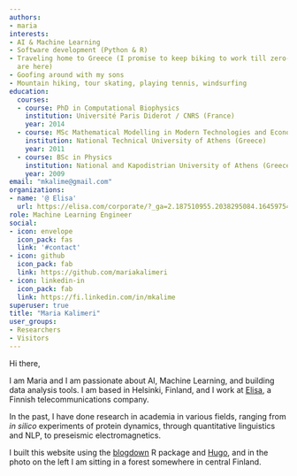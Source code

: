 ```yaml
---
authors:
- maria
interests:
- AI & Machine Learning
- Software development (Python & R)
- Traveling home to Greece (I promise to keep biking to work till zero-emission planes
  are here)
- Goofing around with my sons
- Mountain hiking, tour skating, playing tennis, windsurfing
education:
  courses:
  - course: PhD in Computational Biophysics
    institution: Université Paris Diderot / CNRS (France)
    year: 2014
  - course: MSc Mathematical Modelling in Modern Technologies and Economics
    institution: National Technical University of Athens (Greece)
    year: 2011
  - course: BSc in Physics
    institution: National and Kapodistrian University of Athens (Greece)
    year: 2009
email: "mkalime@gmail.com"
organizations:
- name: '@ Elisa'
  url: https://elisa.com/corporate/?_ga=2.187510955.2038295084.1645975413-1291628732.1640767894
role: Machine Learning Engineer
social:
- icon: envelope
  icon_pack: fas
  link: '#contact'
- icon: github
  icon_pack: fab
  link: https://github.com/mariakalimeri
- icon: linkedin-in
  icon_pack: fab
  link: https://fi.linkedin.com/in/mkalime
superuser: true
title: "Maria Kalimeri"
user_groups:
- Researchers
- Visitors
---
```


Hi there, 

I am Maria and I am passionate about AI, Machine Learning, and building data 
analysis tools. I am based in Helsinki, Finland, and I work at 
[Elisa](https://elisa.com/corporate/?_ga=2.187510955.2038295084.1645975413-1291628732.1640767894), a Finnish telecommunications company.
 
In the past, I have done research in academia in various fields, ranging 
from *in silico* experiments of protein dynamics, through quantitative 
linguistics and NLP, to preseismic electromagnetics. 

I built this website using the [blogdown](https://github.com/rstudio/blogdown) 
R package and [Hugo](https://gohugo.io), and in the photo on the left I am 
sitting in a forest somewhere in central Finland. 
